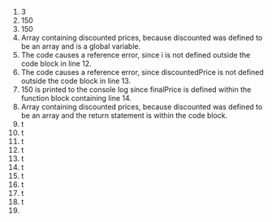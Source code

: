 1. 3
2. 150
3. 150
4. Array containing discounted prices, because discounted was defined to be an array and is a global variable.
5. The code causes a reference error, since i is not defined outside the code block in line 12.
6. The code causes a reference error, since discountedPrice is not defined outside the code block in line 13.
7. 150 is printed to the console log since finalPrice is defined within the function block containing line 14.
8. Array containing discounted prices, because discounted was defined to be an array and the return statement is within the code block.
9.    t
10.   t
11.   t
12.   t
13.   t
14.   t
15.   t
16.   t
17.   t
18.   t
19.   
